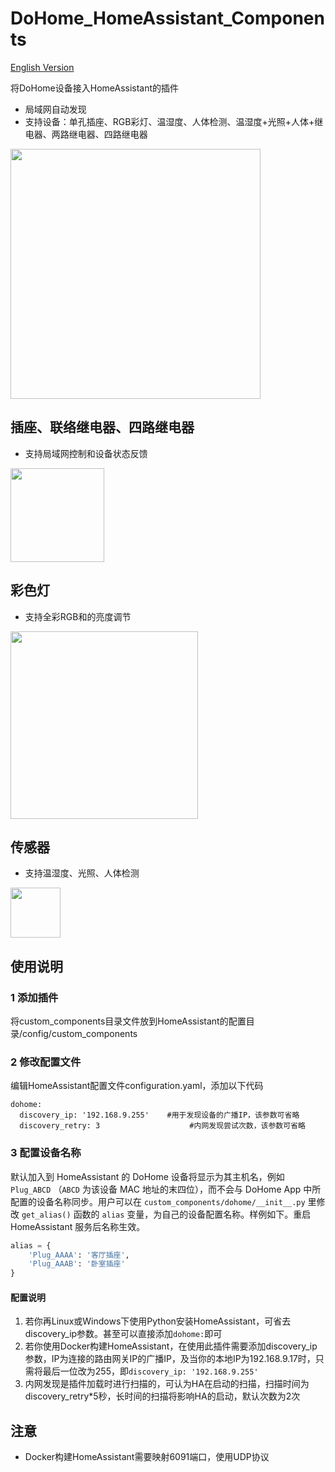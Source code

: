 # DoHome_HomeAssistant_Components
[English Version](./README_EN.md)  

将DoHome设备接入HomeAssistant的插件

* 局域网自动发现
* 支持设备：单孔插座、RGB彩灯、温湿度、人体检测、温湿度+光照+人体+继电器、两路继电器、四路继电器

<img src="./image/index.png" height="400"> 


## 插座、联络继电器、四路继电器
* 支持局域网控制和设备状态反馈    
<img src="./image/switch_control.png" height="150"> 

## 彩色灯
* 支持全彩RGB和的亮度调节    
<img src="./image/light_control.png" height="300"> 

## 传感器 
* 支持温湿度、光照、人体检测    
<img src="./image/sensor.png" height="80"> 

## 使用说明
### 1 添加插件
将custom_components目录文件放到HomeAssistant的配置目录/config/custom_components

### 2 修改配置文件
编辑HomeAssistant配置文件configuration.yaml，添加以下代码
```
dohome:
  discovery_ip: '192.168.9.255'    #用于发现设备的广播IP，该参数可省略
  discovery_retry: 3                    #内网发现尝试次数，该参数可省略
```
### 3 配置设备名称

默认加入到 HomeAssistant 的 DoHome 设备将显示为其主机名，例如 `Plug_ABCD` （`ABCD` 为该设备 MAC 地址的末四位），而不会与 DoHome App 中所配置的设备名称同步。用户可以在 `custom_components/dohome/__init__.py` 里修改 `get_alias()` 函数的 `alias` 变量，为自己的设备配置名称。样例如下。重启 HomeAssistant 服务后名称生效。

```python
alias = {
    'Plug_AAAA': '客厅插座',
    'Plug_AAAB': '卧室插座'
}
```

#### 配置说明
1. 若你再Linux或Windows下使用Python安装HomeAssistant，可省去discovery_ip参数。甚至可以直接添加`dohome:`即可
2. 若你使用Docker构建HomeAssistant，在使用此插件需要添加discovery_ip参数，IP为连接的路由网关IP的广播IP，及当你的本地IP为192.168.9.17时，只需将最后一位改为255，即`discovery_ip: '192.168.9.255'`
3. 内网发现是插件加载时进行扫描的，可认为HA在启动的扫描，扫描时间为discovery_retry*5秒，长时间的扫描将影响HA的启动，默认次数为2次

## 注意
* Docker构建HomeAssistant需要映射6091端口，使用UDP协议

